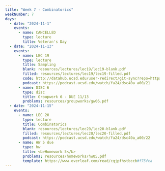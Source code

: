```yaml
---
title: "Week 7 - Combinatorics"
weekNumber: 7
days:
  - date: "2024-11-1"
    events:
      - name: CANCELLED
        type: lecture
        title: Veteran's Day
  - date: "2024-11-13"
    events:
      - name: LEC 19
        type: lecture
        title: Sampling
        blank: resources/lectures/lec19/lec19-blank.pdf
        filled: resources/lectures/lec19/lec19-filled.pdf
        code: http://datahub.ucsd.edu/user-redirect/git-sync?repo=https://github.com/dsc-courses/dsc40a-2024-fa&subPath=lectures/lecture19/lec19-code.ipynb
        podcast: https://podcast.ucsd.edu/watch/fa24/dsc40a_a00/21
      - name: DISC 6
        type: disc
        title: Groupwork 6 - DUE 11/13
        problems: resources/groupworks/gw06.pdf
  - date: "2024-11-15"
    events:
      - name: LEC 20
        type: lecture
        title: Combinatorics
        blank: resources/lectures/lec20/lec20-blank.pdf
        filled: resources/lectures/lec20/lec20-filled.pdf
        podcast: https://podcast.ucsd.edu/watch/fa24/dsc40a_a00/22
      - name: HW 5 due
        type: hw
        title: <b>Homework 5</b>
        problems: resources/homeworks/hw05.pdf
        template: https://www.overleaf.com/read/cqjpfhstbccb#f75fca
---
```

